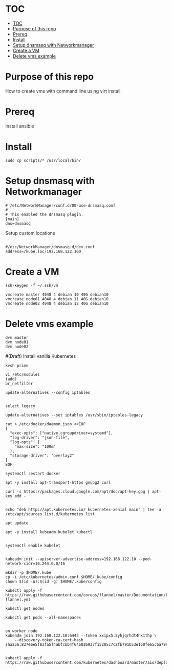 

# TOC

- [TOC](#toc)
- [Purpose of this repo](#purpose-of-this-repo)
- [Prereq](#prereq)
- [Install](#install)
- [Setup dnsmasq with Networkmanager](#setup-dnsmasq-with-networkmanager)
- [Create a VM](#create-a-vm)
- [Delete vms example](#delete-vms-example)


# Purpose of this repo 

How to create vms with command line using virt install

# Prereq 

Install ansible

# Install

```
sudo cp scripts/* /usr/local/bin/

```

# Setup dnsmasq with Networkmanager

```
# /etc/NetworkManager/conf.d/00-use-dnsmasq.conf
#
# This enabled the dnsmasq plugin.
[main]
dns=dnsmasq

```

Setup custom locations

```

#/etc/NetworkManager/dnsmasq.d/dev.conf
address=/kube.loc/192.168.122.100
```

# Create a VM


```
ssh-keygen -f ~/.ssh/vm
```


```
vmcreate master 4048 4 debian 10 40G debian10
vmcreate node01 4048 4 debian 11 40G debian10
vmcreate node02 4048 4 debian 12 40G debian10
```

# Delete vms example

```
dvm master
dvm node01
dvm node02

```

#(Draft) Install vanilla Kubernetes

```
kvsh prime

vi /etc/modules
(add)
br_netfilter

update-alternatives --config iptables 


select legacy

update-alternatives --set iptables /usr/sbin/iptables-legacy

cat > /etc/docker/daemon.json <<EOF
{
  "exec-opts": ["native.cgroupdriver=systemd"],
  "log-driver": "json-file",
  "log-opts": {
    "max-size": "100m"
  },
  "storage-driver": "overlay2"
}
EOF

systemctl restart docker

apt -y install apt-transport-https gnupg2 curl

curl -s https://packages.cloud.google.com/apt/doc/apt-key.gpg | apt-key add -


echo "deb http://apt.kubernetes.io/ kubernetes-xenial main" | tee -a /etc/apt/sources.list.d/kubernetes.list

apt update

apt -y install kubeadm kubelet kubectl


systemctl enable kubelet


kubeadm init --apiserver-advertise-address=192.168.122.10 --pod-network-cidr=10.244.0.0/16

mkdir -p $HOME/.kube
cp -i /etc/kubernetes/admin.conf $HOME/.kube/config
chown $(id -u):$(id -g) $HOME/.kube/config

kubectl apply -f https://raw.githubusercontent.com/coreos/flannel/master/Documentation/kube-flannel.yml

kubectl get nodes

kubectl get pods --all-namespaces


on worker node
kubeadm join 192.168.122.10:6443 --token xxipx5.8yhjqrhdt4hx1thp \
    --discovery-token-ca-cert-hash sha256:837e6e5f83fa5f4abfcbb4f646026937f15205c7c2fb791b53e160fe65c6a799


kubectl apply -f https://raw.githubusercontent.com/kubernetes/dashboard/master/aio/deploy/recommended.yaml

```
